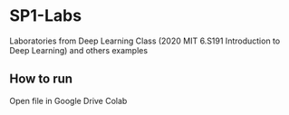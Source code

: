 # SP1-Labs
Laboratories from Deep Learning Class (2020 MIT 6.S191 Introduction to Deep Learning) and others examples

## How to run

Open file in Google Drive Colab
